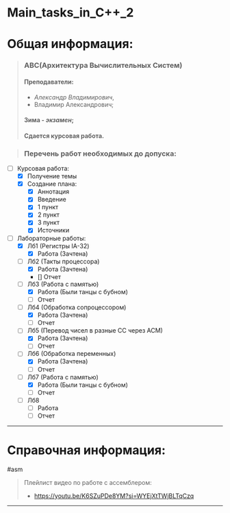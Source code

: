 # Main_tasks_in_C++_2

# Общая информация:

> ### АВС(Архитектура Вычислительных Систем)
>
>#### Преподаватели: 
> - *Александр Владимирович*, 
> - Владимир Александрович;
> 
> #### Зима - *экзамен*;
> #### Сдается курсовая работа.


> ### Перечень работ необходимых до допуска:
- [ ] Курсовая работа:
	- [x] Получение темы
	- [x] Создание плана:
		- [x] Аннотация 
		- [x] Введение
		- [x] 1 пункт
		- [x] 2 пункт
		- [x] 3 пункт
		- [x] Источники
- [ ] Лабораторные работы:
	- [x] Лб1 (Регистры IA-32)
		- [x] Работа (Зачтена)
	- [ ] Лб2 (Такты процессора)
		- [x] Работа (Зачтена)
		- [] Отчет
	- [ ] Лб3 (Работа с памятью)
		- [x] Работа (Были танцы с бубном)
		- [ ] Отчет
	- [ ] Лб4 (Обработка сопроцессором)
		- [x] Работа (Зачтена)
		- [ ] Отчет
	- [ ] Лб5 (Перевод чисел в разные СС через АСМ)
		- [x] Работа (Зачтена)
		- [ ] Отчет
	- [ ] Лб6 (Обработка переменных)
		- [x] Работа (Зачтена)
		- [ ] Отчет
	- [ ] Лб7 (Работа с памятью)
		- [x] Работа (Были танцы с бубном)
		- [ ] Отчет
	- [ ] Лб8
		- [ ] Работа
		- [ ] Отчет

---
# Справочная информация:

#asm

> Плейлист видео по работе с ассемблером:
> - https://youtu.be/K6SZuPDe8YM?si=WYEjXtTWjBLTqCzq

---
